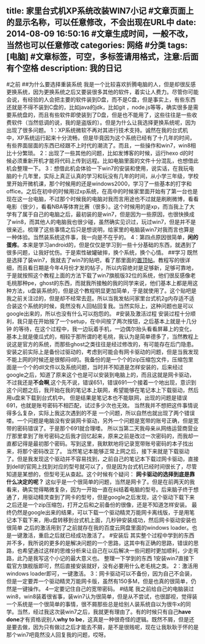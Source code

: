 title: 家里台式机XP系统改装WIN7小记 #文章页面上的显示名称，可以任意修改，不会出现在URL中
date: 2014-08-09 16:50:16 #文章生成时间，一般不改，当然也可以任意修改
categories: 网络 #分类
tags: [电脑] #文章标签，可空，多标签请用格式，注意:后面有个空格
description: 我的日记
---
#之前
##为什么要选择重装系统
我是一个比较喜欢折腾电脑的人，但是却很反感更换系统，因为更换系统之后又要装很多其他的软件，着实让人费力。尽管你可能会说，有经验的人会把主要的软件装到D盘，而不是C盘，但是事实上，有些东西还就是不得不装到C盘的，比如java的jdk，比如git ，node.js等等，确实很多是需要系统盘的，而且有些软件即使装到了D盘，但是也不能用了，这些往往是一些收费软件（当然低调的说，我的是盗版的）。但是为什么让我选择更换系统呢，因为出现了很多问题。
1：XP系统微软不再对其进行技术支持。诚然在我的台式机中，XP系统运行起来十分流畅，但是毕竟因为这个系统已经有了十几年的时间，有些界面层面的东西已经跟不上时代的潮流了。而且，一些操作和win7，win8相比十分繁琐。
2：出现了一些其他的问题，比如发博客的时候，运行hexo d的时候必须重新开机才能将代码上传到远程。比如电脑里面的文件十分混乱，也想借此机会整理一下。
3：想借此机会体验一下win7的安装和使用，说实话，在我玩电脑的十几年里，实际上真正认真的学习和玩没有几年的时间，从小学三年级，学校里开始开微机课，那个时候用的还是windows2000，学习了一些基本的打字和office。之后在初中的时候用过xp系统，在高中的时候家里面开始有了第一台也是现在这一台电脑，不过那个时候我的电脑对我而言用途也不过就是刷刷微博，看看电影（很少），看看NBA等体育比赛（很多）。这个时候用的是xp，而当我上了大学有了属于自己的电脑之后，最初装的是win7，但是因为一些原因，也很快换成了win8，而其他人的电脑我也很少碰，虽然确实见识过，玩过win7，但是并不是很亲近。梳理了这些事情之后只是想说明，给家里的电脑装win7对我而言也算是一种体验。当然装系统这件事，我一向是不在乎的。
4：第四点原因很简单，**闲的蛋疼**。本来是学习android的，但是仅仅是学习到一些十分基础的东西，就遇到了很多问题，让我好忧伤。于是索性破罐破摔，换个系统，换个心情。
##学习
既然是选择了装win7，我就去了win7的贴吧，看了那里面的[置顶帖](http://tieba.baidu.com/p/2977256876)。教程写的很详细，而且看日期是今年4月份才发的帖子，所以内容绝对是足够新，足够可靠地，于是就按照这个教程上面的方法下载了win7旗舰版32位的系统，他们很反感像老毛桃那种pe，ghost的东西，而就我所接触的我的同学来说，他们基本上都是用这种方法，u盘装系统的，但是这个教程明显更加简单，于是就使用了。这个贴吧是我之前关注过的，但是却不经常去逛。所以当我发帖问家里台式机2g内存适不适合装这个系统的时候，竟然没有人回帖回复我。当然实际上，这种问题也是可以google出来的，所以也没有什么可以抱怨的。
#安装及激活过程
安装过程十分顺利，我只是在开始按了一个setup，在中间按了两次按钮，之后基本上就是十几分钟 的等待，在这个过程中，我一边玩着手机，一边偶尔抬头看看屏幕上的变化，基本上就是傻瓜式的，相较于那所谓的老毛桃，我认为是简单德多了，当然教程上说这是官方的系统，而那些ghost之类往往是经过修改的，有可能存在后门隐患。
安装之前实际上是备份过驱动的，考虑到可能会有网卡驱动的问题，但是当我发现不能上网的时候还是很郁闷d的。我备份的是一个个的zip压缩包文件，压缩包里面是一个个的dll文件以及系统问题，当时并不知道是怎样安装的，后来经过google之后，知道了原来这个也是可以安装到电脑上的，而且这就是网卡驱动，不过我还是**不会啊**,这个先不说，错误651，错误691一个接着一个地出现，意识到这个问题之后，我开始在我的笔记本上联网，希望能够在笔记本上下载驱动，然后用u盘来下载到台式机中。
但是结果是笔记本也不能联网，出现的问题是错误691，也就是账号密码不相匹配，试过多少次也无效。
当然我并不想把这件事情说得多么复杂，实际上我这次遇到的不是 一个问题，所以自然也就出现了两个错误喽。一个问题是电脑没有安装网卡驱动，另外一个问题是宽带的账号正确，但是宽带的密码错误了。于是那个691就合理喽。
所以当第二天我母亲从网络运营商营业厅那里拿到了账号密码之后我才回忆起来，原来之前是改过一次密码的，而我却一直都记得是最初那个密码。写到这里，我默默地将记录宽带账号密码的本子找出来，将那个密码改正了。
当然笔记本能够正常上网之后，接下来就是下载驱动了。但是我发现这个驱动并不容易找到，之前自己的笔记本下载过网卡驱动，直接到dell的官网上找到对应的型号就可以了，但是因为台式机已经时间很长了，尽管知道是某想的，但型号无从查起。这个时候有个疑问：
**网卡驱动的选择到底是靠什么决定的呢？**
这似乎是一个很简单的问题，当然是网卡了。但是在前两天的我看来，确实觉得略微复杂，因为一开始一直在纠结着电脑的型号。后来脑子终于想通了，用驱动精灵查到了网卡的型号，但是google之后发现，这个驱动下载下来之后还是一个zip压缩包，打开之后和之前备份的很像，还是不知道怎样安装。
最终仍然是google出来的结果，可以下载一个驱动精灵万能网卡离线版，于是用笔记本下载下来，用u盘转移到台式机上面，几秒钟安装成功，然后网卡驱动安装也很简单
之后的激活用到了之前就存在我的百度云网盘里面的windows loader。也是一键激活，重启之后就已经成功激活了。
#安装后
其实整个过程中学到的东西并不多，我所说的更多的是解决问题的一个思路，这其中有正确的思路，错误的思路，也希望通过这样的思维分析来让自己在以后解决一些问题时更加顺利，少走弯路，此乃是我写这个小记的最大意义也。
整理一下学到的东西
1安装win7直接下载官方旗舰版即可，然后直接安装就好，没有必要用什么老毛桃之类。
2：激活用windows loader即可，一键激活。
3：网卡驱动可以不备份，因为自己不会装，但是一定要弄一个驱动精灵万能网卡版，虽然有150多M，但是也真的很简单，仍然是一键操作。
4一定要记住自己的宽带密码。
#结尾
我之前给自己的电脑装过win8，win8装着很省事，装win7认为很简单，但是从不尝试，也很鄙视，觉得装一个系统是一个很简单的事情，很不屑那些总是给别人装系统自以为很牛x的同学。当然，经过我这次装win7之后，我就更有理由了。有的时候只有自己**have done**才有资格说别人**why to be**，这真是一种很奇怪的逻辑。既然不屑，但是还是要去做，因为只有做过之后才能去不屑，是不是很贱呢，现在让我耿耿于怀的是那个win7吧竟然没人回复我的问题，哎呀。